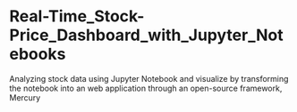 # Real-Time_Stock-Price_Dashboard_with_Jupyter_Notebooks
Analyzing stock data using Jupyter Notebook and visualize by transforming the notebook into an web application through an open-source framework, Mercury
